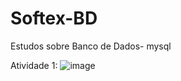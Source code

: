 # Softex-BD
Estudos sobre Banco de Dados- mysql

Atividade 1:
![image](https://github.com/MariMendes145/Softex-BD/assets/98403577/90505445-f6ca-4ce0-8f47-cbe06740a104)
